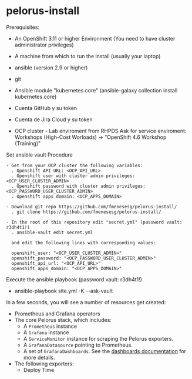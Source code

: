 # pelorus-install


Prerequisites:
 - An OpenShift 3.11 or higher Environment (You need to have cluster administrator privileges)
 - A machine from which to run the install (usually your laptop) 
  - ansible (version 2.9 or higher)
  - git
  - Ansible module "kubernetes.core" (ansible-galaxy collection install kubernetes.core)

  - Cuenta GitHub y su token
  - Cuenta de Jira Cloud y su token
  - OCP cluster - Lab enviroment from RHPDS
    Ask for service enviroment:
      Workshops (High-Cost Worloads) -> "OpenShift 4.6 Workshop (Training)"   

Set ansible vault
  Procedure

    - Get from your OCP cluster the following variables:
      . Openshift API URL: <OCP_API_URL>
      . Openshift user with cluster admin privileges: <OCP_USER_CLUSTER_ADMIN>
      . Openshift password with cluster admin privileges: <OCP_PASSWORD_USER_CLUSTER_ADMIN>
      . Openshift apps domain: <OCP_APPS_DOMAIN>

    - Download git repo https://github.com/fmenesesg/pelorus-install/
      . git clone https://github.com/fmenesesg/pelorus-install/

    - In the root of this repository edit "secret.yml" (password vault: r3dh4t1!) 
      . ansible-vault edit secret.yml

      and edit the following lines with corresponding values:

      openshift_user: "<OCP_USER_CLUSTER_ADMIN>"
      openshift_password: "<OCP_PASSWORD_USER_CLUSTER_ADMIN>"
      openshift_api_url: "<OCP_API_URL>"
      openshift_apps_domain: "<OCP_APPS_DOMAIN>"

Execute the ansible playbook (password vault: r3dh4t1!)
- ansible-playbook site.yml -K --ask-vault 

In a few seconds, you will see a number of resources get created:

* Prometheus and Grafana operators
* The core Pelorus stack, which includes:
  * A `Prometheus` instance
  * A `Grafana` instance
  * A `ServiceMonitor` instance for scraping the Pelorus exporters.
  * A `GrafanaDatasource` pointing to Prometheus.
  * A set of `GrafanaDashboards`. See the [dashboards documentation](/docs/Dashboards.md) for more details.
* The following exporters:
  * Deploy Time

